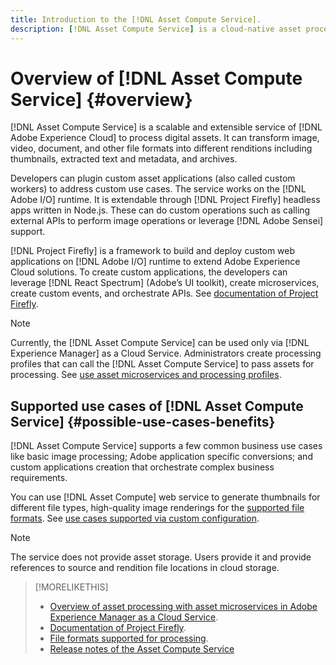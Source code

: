 ```yaml
---
title: Introduction to the [!DNL Asset Compute Service].
description: [!DNL Asset Compute Service] is a cloud-native asset processing service that reduces complexity and improves scalability.
---
```


# Overview of [!DNL Asset Compute Service] {#overview}

[!DNL Asset Compute Service] is a scalable and extensible service of [!DNL Adobe Experience Cloud] to process digital assets. It can transform image, video, document, and other file formats into different renditions including thumbnails, extracted text and metadata, and archives.

Developers can plugin custom asset applications (also called custom workers) to address custom use cases. The service works on the [!DNL Adobe I/O] runtime. It is extendable through [!DNL Project Firefly] headless apps written in Node.js. These can do custom operations such as calling external APIs to perform image operations or leverage [!DNL Adobe Sensei] support.

[!DNL Project Firefly] is a framework to build and deploy custom web applications on [!DNL Adobe I/O] runtime to extend Adobe Experience Cloud solutions. To create custom applications, the developers can leverage [!DNL React Spectrum] (Adobe’s UI toolkit), create microservices, create custom events, and orchestrate APIs. See [documentation of Project Firefly](https://www.adobe.io/apis/experienceplatform/project-firefly/docs.html).

>[!NOTE]
>
>Currently, the [!DNL Asset Compute Service] can be used only via [!DNL Experience Manager] as a Cloud Service. Administrators create processing profiles that can call the [!DNL Asset Compute Service] to pass assets for processing. See [use asset microservices and processing profiles](https://docs.adobe.com/content/help/en/experience-manager-cloud-service/assets/manage/asset-microservices-configure-and-use.html).

## Supported use cases of [!DNL Asset Compute Service] {#possible-use-cases-benefits}

[!DNL Asset Compute Service] supports a few common business use cases like basic image processing; Adobe application specific conversions; and custom applications creation that orchestrate complex business requirements.

You can use [!DNL Asset Compute] web service to generate thumbnails for different file types, high-quality image renderings for the [supported file formats](https://docs.adobe.com/content/help/en/experience-manager-cloud-service/assets/file-format-support.html). See [use cases supported via custom configuration](https://docs.adobe.com/content/help/en/experience-manager-cloud-service/assets/manage/asset-microservices-configure-and-use.html#custom-config).

>[!NOTE]
>
>The service does not provide asset storage. Users provide it and provide references to source and rendition file locations in cloud storage.

<!-- TBD: Should this be mentioned in the docs?

|Asset Compute Service does not do this|Expectations from implementing client|
|---|---|
| Binary uploads or API-based asset ingestion. | Use other methods to ingest assets. |
| Store binaries or any persisted data across processing requests.| Each request is independent so treat it as a standalone request by sharing binary and processing instructions. |
| Store any configurations such as processing rules or settings for a user or an organization's account. | Add processing request to each request/instruction. |
| Direct event handling of asset creation events from storage systems and processing completed notifications, and errors. | Use Adobe I/O Events and other methods. |

-->

>[!MORELIKETHIS]
>
>* [Overview of asset processing with asset microservices in Adobe Experience Manager as a Cloud Service](https://docs.adobe.com/content/help/en/experience-manager-cloud-service/assets/asset-microservices-overview.html).
>* [Documentation of Project Firefly](https://www.adobe.io/apis/experienceplatform/project-firefly/docs.html).
>* [File formats supported for processing](https://docs.adobe.com/content/help/en/experience-manager-cloud-service/assets/file-format-support.html).
>* [Release notes of the Asset Compute Service](release-notes.md)

<!-- **TBD:**
* Clarify the service can only be used within AEM as Cloud Service. The docs provided as context for custom application developers. Not to be used as a standalone service.
  ** and API as that plays a role in custom applications (accepting standard params, invoking Nui itself in the future, etc. (this is an outlook))

* link to aem as cloud service docs on asset ingestion and customization with processing profiles.
-->
